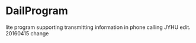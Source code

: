 # DailProgram
lite program supporting transmitting information in phone calling
JYHU edit.
20160415 change

